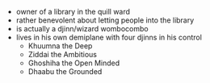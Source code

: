 - owner of a library in the quill ward
- rather benevolent about letting people into the library
- is actually a djinn/wizard wombocombo
- lives in his own demiplane with four djinns in his control
	- Khuumna the Deep
	- Ziddai the Ambitious
	- Ghoshiha the Open Minded
	- Dhaabu the Grounded